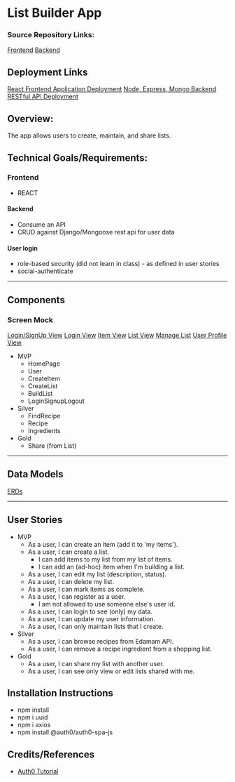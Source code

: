 # List Builder App

### Source Repository Links:
[Frontend](https://github.com/dvorakkarrie/list-builder-app)
[Backend](https://github.com/myraileen/listbuilder_backend)

## Deployment Links
[React Frontend Application Deployment](https://listbuilderapp.herokuapp.com/)
[Node, Express, Mongo Backend RESTful API Deployment](https://listbuilder-backend.herokuapp.com/)

## Overview:
The app allows users to create, maintain, and share lists.

## Technical Goals/Requirements:
### Frontend
 * REACT
#### Backend
 * Consume an API
 * CRUD against Django/Mongoose rest api for user data
#### User login
 * role-based security (did not learn in class) - as defined in user stories
 * social-authenticate

---
## Components
### Screen Mock
[Login/SignUp View](https://wireframe.cc/UUdu4W)
[Login View](https://wireframe.cc/KvXkK2)
[Item View](https://wireframe.cc/8DJyT8)
[List View](https://wireframe.cc/NanzQ3)
[Manage List](https://wireframe.cc/2sCU9g)
[User Profile View]()  

* MVP
  * HomePage
  * User
  * CreateItem
  * CreateList
  * BuildList
  * LoginSignupLogout
* Silver
  * FindRecipe
  * Recipe
  * Ingredients
* Gold
  * Share (from List)
---
## Data Models
[ERDs](https://dbdiagram.io/d/5e924af039d18f5553fd74eb)

---
## User Stories
* MVP 
  * As a user, I can create an item (add it to 'my items').
  * As a user, I can create a list.
    * I can add items to my list from my list of items.
    * I can add an (ad-hoc) item when I'm building a list.
  * As a user, I can edit my list (description, status). 
  * As a user, I can delete my list.
  * As a user, I can mark items as complete.
  * As a user, I can register as a user.
    * I am not allowed to use someone else's user id.
  * As a user, I can login to see (only) my data.
  * As a user, I can update my user information.
  * As a user, I can only maintain lists that I create.
* Silver
  * As a user, I can browse recipes from Edamam API.
  * As a user, I can remove a recipe ingredient from a shopping list.
* Gold
  * As a user, I can share my list with another user.
  * As a user, I can see only view or edit lists shared with me.


## Installation Instructions
* npm install
* npm i uuid
* npm i axios
* npm install @auth0/auth0-spa-js

## Credits/References
* [Auth0 Tutorial](https://manage.auth0.com/dashboard/us/dev-9zf3-xc1/applications/gAanIirzJ76DQa5mSkSlp1lGyn8UkdGs/quickstart)
